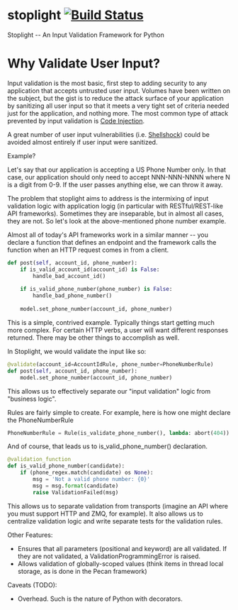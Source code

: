 stoplight [![Build Status](https://api.travis-ci.org/painterjd/stoplight.png)](https://travis-ci.org/painterjd/stoplight)
=========

Stoplight -- An Input Validation Framework for Python

Why Validate User Input?
========================
Input validation is the most basic, first step to adding security to any application that accepts untrusted user input. Volumes have been written on the subject, but the gist is to reduce the attack surface of your application by sanitizing all user input so that it meets a very tight set of criteria needed just for the application, and nothing more. The most common type of attack prevented by input validation is [Code Injection](http://en.wikipedia.org/wiki/Code_injection). 

A great number of user input vulnerabilities (i.e. [Shellshock](http://en.wikipedia.org/wiki/Shellshock_%28software_bug%29)) could be avoided almost entirely if user input were sanitized. 

Example?

Let's say that our application is accepting a US Phone Number only. In that case, our application should only need to accept NNN-NNN-NNNN where N is a digit from 0-9. If the user passes anything else, we can throw it away. 



The problem that stoplight aims to address is the intermixing of input validation logic with application logig (in particular with RESTful/REST-like API frameworks). Sometimes they are inseparable, but in almost all cases, they are not. So let's look at the above-mentioned phone number example.

Almost all of today's API frameworks work in a similar manner -- you declare a function that defines an endpoint and the framework calls the function when an HTTP request comes in from a client.

```python
def post(self, account_id, phone_number):
    if is_valid_account_id(account_id) is False:
        handle_bad_account_id() 
        
    if is_valid_phone_number(phone_number) is False:
        handle_bad_phone_number() 
    
    model.set_phone_number(account_id, phone_number)
```

This is a simple, contrived example. Typically things start getting much more complex. For certain HTTP verbs, a user will want different responses returned. There may be other things to accomplish as well.

In Stoplight, we would validate the input like so:

```python
@validate(account_id=AccountIdRule, phone_number=PhoneNumberRule)
def post(self, account_id, phone_number):
    model.set_phone_number(account_id, phone_number)
```

This allows us to effectively separate our "input validation" logic from "business logic". 

Rules are fairly simple to create. For example, here is how one might declare the PhoneNumberRule

```python
PhoneNumberRule = Rule(is_validate_phone_number(), lambda: abort(404))
```

And of course, that leads us to is_valid_phone_number() declaration.

```python
@validation_function
def is_valid_phone_number(candidate):
    if (phone_regex.match(candidate) os None):
        msg = 'Not a valid phone number: {0}'
        msg = msg.format(candidate)
        raise ValidationFailed(msg)
```

This allows us to separate validation from transports (imagine an API where you must support HTTP and ZMQ, for example). It also allows us to centralize validation logic and write separate tests for the validation rules.

Other Features:
 * Ensures that all parameters (positional and keyword) are all validated. If they are not validated, a ValidationProgrammingError is raised.
 * Allows validation of globally-scoped values (think items in thread local storage, as is done in the Pecan framework)
 
Caveats (TODO):
 * Overhead. Such is the nature of Python with decorators. 
